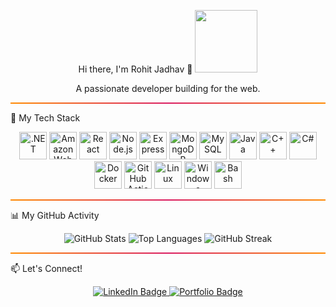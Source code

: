 <div align="center">

Hi there, I'm Rohit Jadhav 👋
<img src="https://www.google.com/search?q=https://media.giphy.com/media/v1.Y2lkPTc5MGI3NjExNTFkN2U5Y2U4MjBkMDIwOTI2M2QzM2I0NjQxYmFjM2ZlMTgxYmM3MSZlcD12MV9pbnRlcm5hbF9naWZzX2dpZklkJmN0PWc/M9gbBd9nbDrOTu1Mqx/giphy.gif" width="100" />

A passionate developer building for the web.
</div>

<hr style="height:2px;border:none;color:#333;background:linear-gradient(to right, #ff8a00, #da1b60, #ff8a00);">

🚀 My Tech Stack
<p align="center">
<a href="https://dotnet.microsoft.com/" target="_blank" rel="noreferrer"><img src="https://www.google.com/search?q=https://raw.githubusercontent.com/danielcranney/readme-generator/main/public/icons/skills/dot-net-colored.svg" width="44" height="44" alt=".NET" /></a>
<a href="https://aws.amazon.com" target="_blank" rel="noreferrer"><img src="https://www.google.com/search?q=https://raw.githubusercontent.com/danielcranney/readme-generator/main/public/icons/skills/aws-colored.svg" width="44" height="44" alt="Amazon Web Services" /></a>
<a href="https://react.dev/" target="_blank" rel="noreferrer"><img src="https://www.google.com/search?q=https://raw.githubusercontent.com/danielcranney/readme-generator/main/public/icons/skills/react-colored.svg" width="44" height="44" alt="React" /></a>
<a href="https://nodejs.org/en/" target="_blank" rel="noreferrer"><img src="https://www.google.com/search?q=https://raw.githubusercontent.com/danielcranney/readme-generator/main/public/icons/skills/nodejs-colored.svg" width="44" height="44" alt="Node.js" /></a>
<a href="https://expressjs.com" target="_blank" rel="noreferrer"><img src="https://www.google.com/search?q=https://raw.githubusercontent.com/danielcranney/readme-generator/main/public/icons/skills/express-colored-dark.svg" width="44" height="44" alt="Express" /></a>
<a href="https://www.mongodb.com/" target="_blank" rel="noreferrer"><img src="https://www.google.com/search?q=https://raw.githubusercontent.com/danielcranney/readme-generator/main/public/icons/skills/mongodb-colored.svg" width="44" height="44" alt="MongoDB" /></a>
<a href="https://www.mysql.com/" target="_blank" rel="noreferrer"><img src="https://www.google.com/search?q=https://raw.githubusercontent.com/danielcranney/readme-generator/main/public/icons/skills/mysql-colored.svg" width="44" height="44" alt="MySQL" /></a>
<a href="https://www.java.com" target="_blank" rel="noreferrer"><img src="https://www.google.com/search?q=https://raw.githubusercontent.com/danielcranney/readme-generator/main/public/icons/skills/java-colored.svg" width="44" height="44" alt="Java" /></a>
<a href="https://www.cplusplus.com/" target="_blank" rel="noreferrer"><img src="https://www.google.com/search?q=https://raw.githubusercontent.com/danielcranney/readme-generator/main/public/icons/skills/cplusplus-colored.svg" width="44" height="44" alt="C++" /></a>
<a href="https://learn.microsoft.com/en-us/dotnet/csharp/" target="_blank" rel="noreferrer"><img src="https://www.google.com/search?q=https://raw.githubusercontent.com/danielcranney/readme-generator/main/public/icons/skills/csharp-colored.svg" width="44" height="44" alt="C#" /></a>
<a href="https://www.docker.com/" target="_blank" rel="noreferrer"><img src="https://www.google.com/search?q=https://raw.githubusercontent.com/danielcranney/readme-generator/main/public/icons/skills/docker-colored.svg" width="44" height="44" alt="Docker" /></a>
<a href="https://github.com/features/actions" target="_blank" rel="noreferrer"><img src="https://www.google.com/search?q=https://raw.githubusercontent.com/devicons/devicon/master/icons/github/github-original-wordmark.svg" width="44" height="44" alt="GitHub Actions" /></a>
<a href="https://www.linux.org/" target="_blank" rel="noreferrer"><img src="https://www.google.com/search?q=https://raw.githubusercontent.com/danielcranney/readme-generator/main/public/icons/skills/linux-colored.svg" width="44" height="44" alt="Linux" /></a>
<a href="https://www.microsoft.com/en-us/windows" target="_blank" rel="noreferrer"><img src="https://www.google.com/search?q=https://raw.githubusercontent.com/devicons/devicon/master/icons/windows8/windows8-original.svg" width="44" height="44" alt="Windows" /></a>
<a href="https://www.gnu.org/software/bash/" target="_blank" rel="noreferrer"><img src="https://www.google.com/search?q=https://raw.githubusercontent.com/devicons/devicon/master/icons/bash/bash-original.svg" width="44" height="44" alt="Bash" /></a>
</p>

<hr style="height:2px;border:none;color:#333;background:linear-gradient(to right, #ff8a00, #da1b60, #ff8a00);">

📊 My GitHub Activity
<p align="center">
<img src="https://www.google.com/search?q=https://github-readme-stats.vercel.app/api%3Fusername%3Djadhavrohit0928%26show_icons%3Dtrue%26theme%3Djolly%26hide_border%3Dtrue%26border_radius%3D10" alt="GitHub Stats" />
<img src="https://www.google.com/search?q=https://github-readme-stats.vercel.app/api/top-langs/%3Fusername%3Djadhavrohit0928%26layout%3Dcompact%26theme%3Djolly%26hide_border%3Dtrue%26border_radius%3D10" alt="Top Languages" />
<img src="https://www.google.com/search?q=https://github-readme-streak-stats.herokuapp.com/%3Fuser%3Djadhavrohit0928%26theme%3Djolly%26hide_border%3Dtrue%26border_radius%3D10" alt="GitHub Streak" />
</p>

<hr style="height:2px;border:none;color:#333;background:linear-gradient(to right, #ff8a00, #da1b60, #ff8a00);">

📫 Let's Connect!
<p align="center">
<a href="[http://www.linkedin.com/in/rohit-jadhav-a46a77251]" target="_blank">
<img src="https://www.google.com/search?q=https://img.shields.io/badge/LinkedIn-0077B5%3Fstyle%3Dfor-the-badge%26logo%3Dlinkedin%26logoColor%3Dwhite" alt="LinkedIn Badge"/>
</a>
<a href="[https://jadhavrohit0928.github.io/]" target="_blank">
<img src="https://www.google.com/search?q=https://img.shields.io/badge/Portfolio-255E63%3Fstyle%3Dfor-the-badge%26logo%3Dhyper%26logoColor%3Dwhite" alt="Portfolio Badge"/>
</a>
</p>
